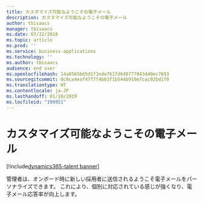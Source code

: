 ```yaml
---
title: カスタマイズ可能なようこその電子メール
description: カスタマイズ可能なようこその電子メール
author: tbisaacs
manager: tbisaacs
ms.date: 07/22/2018
ms.topic: article
ms.prod: ''
ms.service: business-applications
ms.technology: ''
ms.author: tbisaacs
audience: end user
ms.openlocfilehash: 14a8565b65d1f3ede761fd6407770434d0ec7693
ms.sourcegitcommit: 0c8ca4eaf47f7f4b83f1b544b910e7cac92bd1f0
ms.translationtype: HT
ms.contentlocale: ja-JP
ms.lasthandoff: 01/10/2019
ms.locfileid: "199951"
---
```

#  <a name="customizable-welcome-emails"></a>カスタマイズ可能なようこその電子メール

[!include[dynamics365-talent banner](../../includes/dynamics365-talent.md)]




管理者は、オンボード時に新しい採用者に送信されるようこそ電子メールをパーソナライズできます。 これにより、個別に対応されている感じが強くなり、電子メール応答率が向上します。
